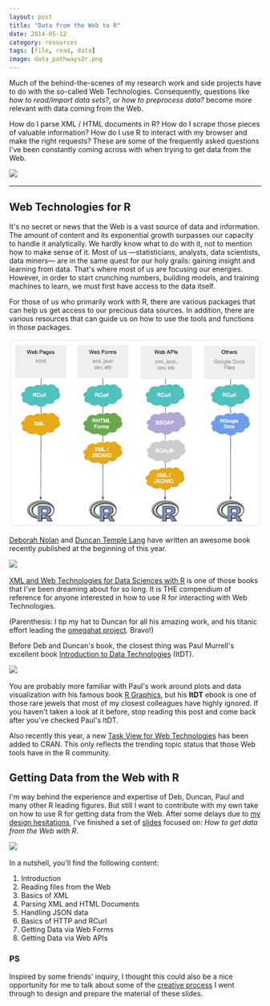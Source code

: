 ```yaml
---
layout: post
title: "Data from the Web to R"
date: 2014-05-12
category: resources
tags: [file, read, data]
image: data_pathways2r.png
---
```


Much of the behind-the-scenes of my research work and side projects have to do 
with the so-called Web Technologies. Consequently, questions like *how to read/import data sets?*, 
or *how to preprocess data?* become more relevant with data coming from the Web. 

<!--more-->

How do I parse XML / HTML documents in R? How do I scrape those pieces of valuable information? 
How do I use R to interact with my browser and make the right requests? These are some of the 
frequently asked questions I've been constantly coming across with when trying to get data from the Web. 

<img src="{{ site.url }}/images/blog/from_web2r.png" />


<hr/>

## Web Technologies for R

It's no secret or news that the Web is a vast source of data and information. 
The amount of content and its exponential growth surpasses our capacity to handle it analytically. 
We hardly know what to do with it, not to mention how to make sense of it. 
Most of us &mdash;statisticians, analysts, data scientists, data miners&mdash; are in the same 
quest for our holy grails: gaining insight and learning from data. That's where most 
of us are focusing our energies. However, in order to start crunching numbers, building 
models, and training machines to learn, we must first have access to the data itself. 

For those of us who primarily work with R, there are various packages that can help us 
get access to our precious data sources. In addition, there are various resources that 
can guide us on how to use the tools and functions in those packages.

![](/images/blog/data_pathways2r.png)

[Deborah Nolan](http://www.stat.berkeley.edu/~nolan/) and 
[Duncan Temple Lang](http://www.stat.ucdavis.edu/~duncan/) have written an awesome book 
recently published at the beginning of this year. 

<img class="centered" src="{{ site.url }}/images/blog/xml_web_book.jpg" width="600px" />

[XML and Web Technologies for Data Sciences with R](http://www.springer.com/statistics/computational+statistics/book/978-1-4614-7899-7) 
is one of those books that I've been dreaming about for so long. It is THE compendium of reference 
for anyone interested in how to use R for interacting with Web Technologies.

(Parenthesis: I tip my hat to Duncan for all his amazing work, and his titanic effort 
leading the [omegahat project](http://www.omegahat.org/). Bravo!)

Before Deb and Duncan's book, the closest thing was Paul Murrell's excellent book 
[Introduction to Data Technologies](https://www.stat.auckland.ac.nz/~paul/ItDT/) (ItDT). 

<a href="https://www.stat.auckland.ac.nz/~paul/ItDT/" target="_blank">
<img class="centered" src="{{ site.url }}/images/blog/ItDT.png" />
</a>

You are probably more familiar with Paul's work around plots and data visualization with his famous 
book [R Graphics](https://www.stat.auckland.ac.nz/~paul/RGraphics/rgraphics.html), but 
his **ItDT** ebook is one of those rare jewels that most of my closest colleagues 
have highly ignored. If you haven't taken a look at it before, stop reading this post and 
come back after you've checked Paul's ItDT.

Also recently this year, a new [Task View for Web Technologies](http://cran.r-project.org/web/views/WebTechnologies.html) 
has been added to CRAN. This only reflects the trending topic status that those Web tools 
have in the R community. 


## Getting Data from the Web with R

I'm way behind the experience and expertise of Deb, Duncan, Paul and many other R leading 
figures. But still I want to contribute with my own take on how to use R for getting 
data from the Web. After some delays due to 
[my design hesitations](/blog/resources/2014/05/11/Making-of-GDWR.html), 
I've finished a set of [slides](/work/webdata) focused on: 
*How to get data from the Web with R*. 

<a href="/work/webdata">
<img class="centered" src="{{ site.url }}/images/blog/webdata_post.png">
</a>

In a nutshell, you'll find the following content:

1. Introduction
2. Reading files from the Web
3. Basics of XML
4. Parsing XML and HTML Documents
5. Handling JSON data
6. Basics of HTTP and RCurl
7. Getting Data via Web Forms
8. Getting Data via Web APIs


### PS

Inspired by some friends' inquiry, I thought this could also be a nice opportunity for me 
to talk about some of the [creative process](/blog/resources/2014/05/11/Making-of-GDWR.html)
I went through to design and prepare the material of these slides.
